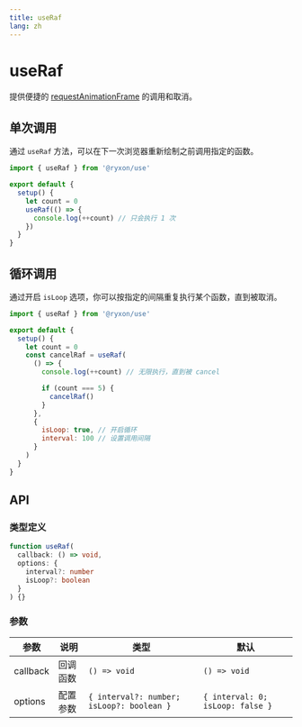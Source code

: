 ```yaml
---
title: useRaf
lang: zh
---
```


# useRaf

提供便捷的 [requestAnimationFrame](https://developer.mozilla.org/zh-CN/docs/Web/API/window/requestAnimationFrame) 的调用和取消。

## 单次调用

通过 `useRaf` 方法，可以在下一次浏览器重新绘制之前调用指定的函数。

```js
import { useRaf } from '@ryxon/use'

export default {
  setup() {
    let count = 0
    useRaf(() => {
      console.log(++count) // 只会执行 1 次
    })
  }
}
```

## 循环调用

通过开启 `isLoop` 选项，你可以按指定的间隔重复执行某个函数，直到被取消。

```js
import { useRaf } from '@ryxon/use'

export default {
  setup() {
    let count = 0
    const cancelRaf = useRaf(
      () => {
        console.log(++count) // 无限执行，直到被 cancel

        if (count === 5) {
          cancelRaf()
        }
      },
      {
        isLoop: true, // 开启循环
        interval: 100 // 设置调用间隔
      }
    )
  }
}
```

## API

### 类型定义

```ts
function useRaf(
  callback: () => void,
  options: {
    interval?: number
    isLoop?: boolean
  }
) {}
```

### 参数

| 参数 | 说明 | 类型 | 默认 |
| --- | --- | --- | --- |
| callback | 回调函数 | `() => void` | `() => void` |
| options | 配置参数 | `{ interval?: number; isLoop?: boolean }` | `{ interval: 0; isLoop: false }` |
